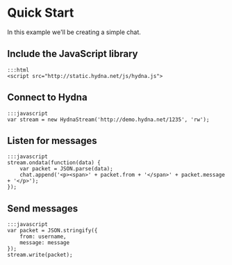 # Quick Start

In this example we'll be creating a simple chat. 

## Include the JavaScript library

    :::html
    <script src="http://static.hydna.net/js/hydna.js">

## Connect to Hydna

    :::javascript
    var stream = new HydnaStream('http://demo.hydna.net/1235', 'rw');

## Listen for messages

    :::javascript
    stream.ondata(function(data) {
        var packet = JSON.parse(data);
        chat.append('<p><span>' + packet.from + '</span>' + packet.message + '</p>');
    });

## Send messages

    :::javascript
    var packet = JSON.stringify({
        from: username,
        message: message
    });
    stream.write(packet);
